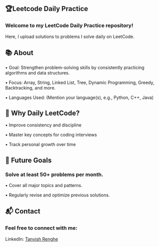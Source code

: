 ## 🏆Leetcode Daily Practice 


### Welcome to my LeetCode Daily Practice repository!

Here, I upload solutions to problems I solve daily on LeetCode.


## 📚 About

 • Goal: Strengthen problem-solving skills by consistently practicing algorithms and data structures.

 • Focus: Array, String, Linked List, Tree, Dynamic Programming, Greedy, Backtracking, and more.

 • Languages Used: (Mention your language(s), e.g., Python, C++, Java)

## 🌟 Why Daily LeetCode?

  • Improve consistency and discipline

  • Master key concepts for coding interviews

  • Track personal growth over time

## 🚀 Future Goals

 ### Solve at least 50+ problems per month.

  • Cover all major topics and patterns.

  • Regularly revise and optimize previous solutions.

## 📬 Contact
### Feel free to connect with me:

  LinkedIn: [Tanvish Renghe](https://www.linkedin.com/in/tanvish-renghe/)
